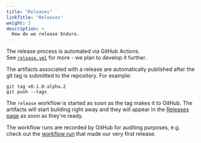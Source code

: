 ```yaml
---
title: "Releases"
linkTitle: "Releases"
weight: 3
description: >
  How do we release Enduro.
---
```


The release process is automated via GitHub Actions.\
See [`release.yml`][release-workflow] for more - we plan to develop it further.

The artifacts associated with a release are automatically published after the
git tag is submitted to the repository. For example:

    git tag v0.1.0-alpha.2
    git push --tags

The `release` workflow is started as soon as the tag makes it to GitHub. The
artifacts will start building right away and they will appear in the
[Releases page][release-github-page] as soon as they're ready.

The workflow runs are recorded by GitHub for auditing purposes, e.g. check out
the [workflow run][first-release-run] that made our very first release.

[release-workflow]: https://github.com/artefactual-labs/enduro/blob/main/.github/workflows/release.yml
[release-github-page]: https://github.com/artefactual-labs/enduro/releases
[first-release-run]: https://github.com/artefactual-labs/enduro/commit/0f17f7fa3beb88f7039cf9b6e1dc1a6f4af66f51/checks
